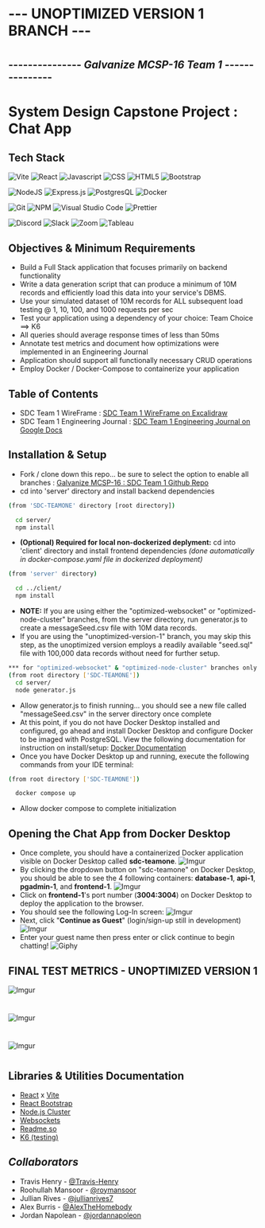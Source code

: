 # --- **UNOPTIMIZED VERSION 1 BRANCH** ---

#

## --------------- _Galvanize MCSP-16 Team 1_ ---------------

# System Design Capstone Project : Chat App

## Tech Stack

![Vite](https://camo.githubusercontent.com/c1ee3046774b3a0f6165dbe7f4e8a323f583f21e48d60a4dba8edb49fc2463bc/68747470733a2f2f696d672e736869656c64732e696f2f62616467652f566974652d4237334246453f7374796c653d666f722d7468652d6261646765266c6f676f3d76697465266c6f676f436f6c6f723d464644363245)
![React](https://camo.githubusercontent.com/ab4c3c731a174a63df861f7b118d6c8a6c52040a021a552628db877bd518fe84/68747470733a2f2f696d672e736869656c64732e696f2f62616467652f72656163742d2532333230323332612e7376673f7374796c653d666f722d7468652d6261646765266c6f676f3d7265616374266c6f676f436f6c6f723d253233363144414642)
![Javascript](https://camo.githubusercontent.com/93c855ae825c1757f3426f05a05f4949d3b786c5b22d0edb53143a9e8f8499f6/68747470733a2f2f696d672e736869656c64732e696f2f62616467652f4a6176615363726970742d3332333333303f7374796c653d666f722d7468652d6261646765266c6f676f3d6a617661736372697074266c6f676f436f6c6f723d463744463145)
![CSS](https://camo.githubusercontent.com/e6b67b27998fca3bccf4c0ee479fc8f9de09d91f389cccfbe6cb1e29c10cfbd7/68747470733a2f2f696d672e736869656c64732e696f2f62616467652f637373332d2532333135373242362e7376673f7374796c653d666f722d7468652d6261646765266c6f676f3d63737333266c6f676f436f6c6f723d7768697465)
![HTML5](https://camo.githubusercontent.com/49fbb99f92674cc6825349b154b65aaf4064aec465d61e8e1f9fb99da3d922a1/68747470733a2f2f696d672e736869656c64732e696f2f62616467652f68746d6c352d2532334533344632362e7376673f7374796c653d666f722d7468652d6261646765266c6f676f3d68746d6c35266c6f676f436f6c6f723d7768697465)
![Bootstrap](https://camo.githubusercontent.com/b13ed67c809178963ce9d538175b02649800772be1ce0cb02da5879e5614e236/68747470733a2f2f696d672e736869656c64732e696f2f62616467652f426f6f7473747261702d3536334437433f7374796c653d666f722d7468652d6261646765266c6f676f3d626f6f747374726170266c6f676f436f6c6f723d7768697465)

![NodeJS](https://img.shields.io/badge/node.js-6DA55F?style=for-the-badge&logo=node.js&logoColor=white)
![Express.js](https://img.shields.io/badge/Express.js-000000?style=for-the-badge&logo=express&logoColor=white)
![PostgresQL](https://camo.githubusercontent.com/29e7fc6c62f61f432d3852fbfa4190ff07f397ca3bde27a8196bcd5beae3ff77/68747470733a2f2f696d672e736869656c64732e696f2f62616467652f706f7374677265732d2532333331363139322e7376673f7374796c653d666f722d7468652d6261646765266c6f676f3d706f737467726573716c266c6f676f436f6c6f723d7768697465)
![Docker](https://camo.githubusercontent.com/63350538fde994bc287ccd4908809301e157980e6564bf78d2c5cec22c0a5914/68747470733a2f2f696d672e736869656c64732e696f2f62616467652f446f636b65722d3243413545303f7374796c653d666f722d7468652d6261646765266c6f676f3d646f636b6572266c6f676f436f6c6f723d7768697465)

![Git](https://img.shields.io/badge/git-%23F05033.svg?style=for-the-badge&logo=git&logoColor=white)
![NPM](https://img.shields.io/badge/NPM-%23000000.svg?style=for-the-badge&logo=npm&logoColor=white)
![Visual Studio Code](https://img.shields.io/badge/Visual_Studio_Code-0078D4?style=for-the-badge&logo=visual%20studio%20code&logoColor=white)
![Prettier](https://img.shields.io/badge/prettier-1A2C34?style=for-the-badge&logo=prettier&logoColor=F7BA3E)

![Discord](https://camo.githubusercontent.com/f868f43f3c084669121e55e633ca5c3e11d382872ab7db663789f5c736c71a43/68747470733a2f2f696d672e736869656c64732e696f2f62616467652f446973636f72642d3538363546323f7374796c653d666f722d7468652d6261646765266c6f676f3d646973636f7264266c6f676f436f6c6f723d7768697465)
![Slack](https://camo.githubusercontent.com/870d2945e15dde83583f64ea1f3f4471702e45bf30fa884412da74cb7731ae42/68747470733a2f2f696d672e736869656c64732e696f2f62616467652f536c61636b2d3441313534423f7374796c653d666f722d7468652d6261646765266c6f676f3d736c61636b266c6f676f436f6c6f723d7768697465)
![Zoom](https://camo.githubusercontent.com/c6c90c4d74d5fad08da3e2c31c556ea8a8b45a6bd5756b6e49111d9825cde56f/68747470733a2f2f696d672e736869656c64732e696f2f62616467652f5a6f6f6d2d3244384346463f7374796c653d666f722d7468652d6261646765266c6f676f3d7a6f6f6d266c6f676f436f6c6f723d7768697465)
![Tableau](https://img.shields.io/badge/Tableau-E97627?style=for-the-badge&logo=Tableau&logoColor=white)

## Objectives & Minimum Requirements

- Build a Full Stack application that focuses primarily on backend functionality
- Write a data generation script that can produce a minimum of 10M records and efficiently load this data into your service's DBMS.
- Use your simulated dataset of 10M records for ALL subsequent load testing @ 1, 10, 100, and 1000 requests per sec
- Test your application using a dependency of your choice: Team Choice ==> K6
- All queries should average response times of less than 50ms
- Annotate test metrics and document how optimizations were implemented in an Engineering Journal
- Application should support all functionally necessary CRUD operations
- Employ Docker / Docker-Compose to containerize your application

## Table of Contents

- SDC Team 1 WireFrame : [SDC Team 1 WireFrame on Excalidraw](https://excalidraw.com/#room=19aa54a68a022c7bd9e9,j4Q5_0P1jB8n5MzRsVAGtw)
- SDC Team 1 Engineering Journal : [SDC Team 1 Engineering Journal on Google Docs](https://docs.google.com/document/d/1eNKsl3RL-T28ZJfyVXV6WvXX8Ul3G7UjX-xvjJWjZjY/edit#)

## Installation & Setup

- Fork / clone down this repo... be sure to select the option to enable all branches : [Galvanize MCSP-16 : SDC Team 1 Github Repo](https://github.com/Jam-Jet/SDC-TeamOne)
- cd into 'server' directory and install backend dependencies

```bash
(from 'SDC-TEAMONE' directory [root directory])

  cd server/
  npm install
```

- **(Optional) Required for local non-dockerized deplyment:** cd into 'client' directory and install frontend dependencies _(done automatically in docker-compose.yaml file in dockerized deployment)_

```bash
(from 'server' directory)

  cd ../client/
  npm install
```

- **NOTE:** If you are using either the "optimized-websocket" or "optimized-node-cluster" branches, from the server directory, run generator.js to create a messageSeed.csv file with 10M data records.
- If you are using the "unoptimized-version-1" branch, you may skip this step, as the unoptimized version employs a readily available "seed.sql" file with 100,000 data records without need for further setup.

```bash
*** for "optimized-websocket" & "optimized-node-cluster" branches only ***
(from root directory ['SDC-TEAMONE'])
  cd server/
  node generator.js

```

- Allow generator.js to finish running... you should see a new file called "messageSeed.csv" in the server directory once complete
- At this point, if you do not have Docker Desktop installed and configured, go ahead and install Docker Desktop and configure Docker to be imaged with PostgreSQL. View the following documentation for instruction on install/setup: [Docker Documentation](https://docs.docker.com/)
- Once you have Docker Desktop up and running, execute the following commands from your IDE terminal:

```bash
(from root directory ['SDC-TEAMONE'])

  docker compose up

```

- Allow docker compose to complete initialization

## Opening the Chat App from Docker Desktop

- Once complete, you should have a containerized Docker application visible on Docker Desktop called **sdc-teamone**.
  ![Imgur](https://i.imgur.com/yezyCQj.png)
- By clicking the dropdown button on "sdc-teamone" on Docker Desktop, you should be able to see the 4 following containers: **database-1**, **api-1**, **pgadmin-1**, and **frontend-1**.
  ![Imgur](https://i.imgur.com/ywwQcSS.png)
- Click on **frontend-1**'s port number (**3004:3004**) on Docker Desktop to deploy the application to the browser.
- You should see the following Log-In screen:
  ![Imgur](https://i.imgur.com/4jinP5H.png)
- Next, click "**Continue as Guest**" (login/sign-up still in development)
  ![Imgur](https://i.imgur.com/q8icJXG.gif)
- Enter your guest name then press enter or click continue to begin chatting!
  ![Giphy](https://i.imgur.com/euM0z1w.gif)

## FINAL TEST METRICS - UNOPTIMIZED VERSION 1

![Imgur](https://i.imgur.com/DbrLFi8.png)

#

![Imgur](https://i.imgur.com/GYIUs0H.png)

#

![Imgur](https://i.imgur.com/KnHaOxc.png)

#

## Libraries & Utilities Documentation

- [React](https://reactjs.org/) x [Vite](https://vitejs.dev/)
- [React Bootstrap](https://react-bootstrap.github.io/)
- [Node.js Cluster](https://nodejs.org/api/cluster.html)
- [Websockets](https://developer.mozilla.org/en-US/docs/Web/API/WebSockets_API)
- [Readme.so](https://readme.so)
- [K6 (testing)](https://k6.io/)

## _Collaborators_

- Travis Henry - [@Travis-Henry](https://github.com/Travis-Henry)
- Roohullah Mansoor - [@roymansoor](https://github.com/roymansoor)
- Jullian Rives - [@jullianrives7](https://github.com/jullianrives7)
- Alex Burris - [@AlexTheHomebody](https://github.com/AlexTheHomebody)
- Jordan Napolean - [@jordannapoleon](https://github.com/jordannapoleon)
